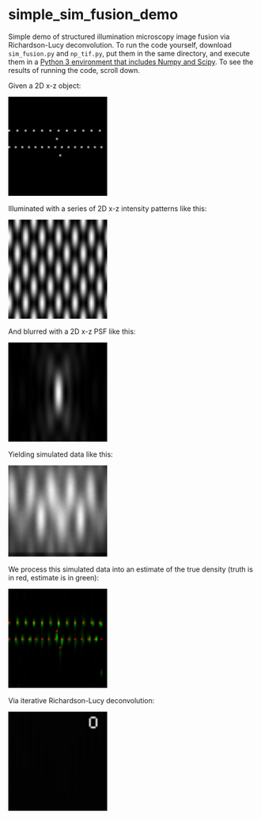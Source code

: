 # simple_sim_fusion_demo
Simple demo of structured illumination microscopy image fusion via Richardson-Lucy deconvolution. To run the code yourself, download `sim_fusion.py` and `np_tif.py`, put them in the same directory, and execute them in a [Python 3 environment that includes Numpy and Scipy](https://www.scipy.org/install.html). To see the results of running the code, scroll down.

Given a 2D x-z object:

<img src="./images/1_true_density.png" alt="True density" width="200">

Illuminated with a series of 2D x-z intensity patterns like this:

<img src="./images/5_illumination_intensity.gif" alt="Illumination" width="200">

And blurred with a 2D x-z PSF like this:

<img src="./images/3_psf_intensity.png" alt="Point spread function" width="200">

Yielding simulated data like this:

<img src="./images/6_noisy_measurement.gif" alt="Measurement" width="200">

We process this simulated data into an estimate of the true density (truth is in red, estimate is in green):

<img src="./images/8_final_estimate.png" alt="Estimate vs. truth" width="200">

Via iterative Richardson-Lucy deconvolution:

<img src="./images/7_estimate_history.gif" alt="Iterative convergence" width="200">



